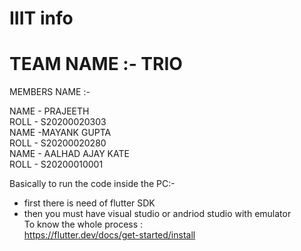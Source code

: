 # IIIT info
# TEAM NAME :- TRIO
 MEMBERS NAME :-

 NAME - PRAJEETH <br />
 ROLL - S20200020303 <br />
 NAME -MAYANK GUPTA <br />
 ROLL - S20200020280 <br />
 NAME - AALHAD AJAY KATE <br />
 ROLL - S20200010001 <br />

 Basically to run the code inside the PC:- <br />
- first there is need of flutter SDK <br />
- then you must have visual studio or andriod studio with emulator <br />
 To know the whole process : <br />
 https://flutter.dev/docs/get-started/install
 
 
 

